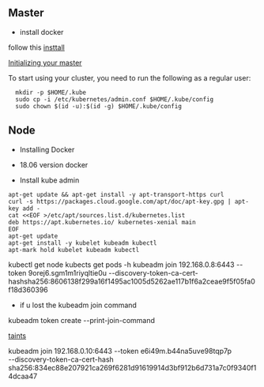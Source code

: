 
## Master
* install docker 



follow this [insttall](https://kubernetes.io/docs/setup/production-environment/tools/kubeadm/install-kubeadm/#installing-kubeadm-kubelet-and-kubectl)

[Initializing your master](https://kubernetes.io/docs/setup/production-environment/tools/kubeadm/create-cluster-kubeadm/)

To start using your cluster, you need to run the following as a regular user:
```
  mkdir -p $HOME/.kube
  sudo cp -i /etc/kubernetes/admin.conf $HOME/.kube/config
  sudo chown $(id -u):$(id -g) $HOME/.kube/config
```

## Node

* Installing Docker

* 18.06 version docker

* Install kube admin

```
apt-get update && apt-get install -y apt-transport-https curl
curl -s https://packages.cloud.google.com/apt/doc/apt-key.gpg | apt-key add -
cat <<EOF >/etc/apt/sources.list.d/kubernetes.list
deb https://apt.kubernetes.io/ kubernetes-xenial main
EOF
apt-get update
apt-get install -y kubelet kubeadm kubectl
apt-mark hold kubelet kubeadm kubectl
```

kubectl get node
kubects get pods -h
kubeadm join 192.168.0.8:6443 --token 9orej6.sgm1m1riyqltie0u --discovery-token-ca-cert-hashsha256:8606138f299a16f1495ac1005d5262ae117b1f6a2ceae9f5f05fa0f18d360396

* if u lost the kubeadm join command


kubeadm token create --print-join-command

[taints](https://banzaicloud.com/blog/k8s-taints-tolerations-affinities/)

kubeadm join 192.168.0.10:6443 --token e6i49m.b44na5uve98tqp7p \
    --discovery-token-ca-cert-hash sha256:834ec88e207921ca269f6281d91619914d3bf912b6d731a7c0f9340f14dcaa47